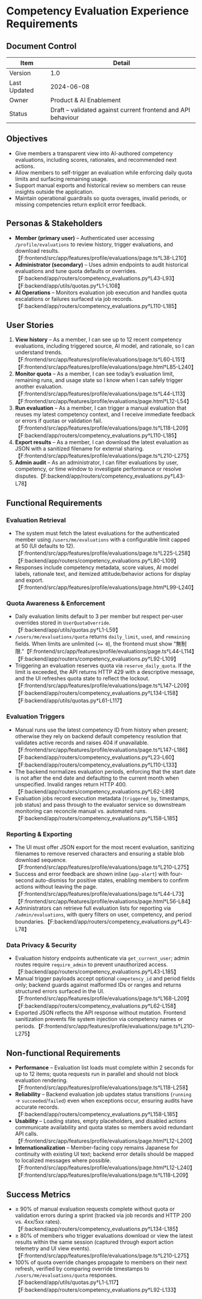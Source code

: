 # Competency Evaluation Experience Requirements

## Document Control

| Item | Detail |
| --- | --- |
| Version | 1.0 |
| Last Updated | 2024-06-08 |
| Owner | Product & AI Enablement |
| Status | Draft – validated against current frontend and API behaviour |

## Objectives

- Give members a transparent view into AI-authored competency evaluations, including scores, rationales, and recommended next actions.
- Allow members to self-trigger an evaluation while enforcing daily quota limits and surfacing remaining usage.
- Support manual exports and historical review so members can reuse insights outside the application.
- Maintain operational guardrails so quota overages, invalid periods, or missing competencies return explicit error feedback.

## Personas & Stakeholders

- **Member (primary user)** – Authenticated user accessing `/profile/evaluations` to review history, trigger evaluations, and download results.【F:frontend/src/app/features/profile/evaluations/page.ts†L38-L210】
- **Administrator (secondary)** – Uses admin endpoints to audit historical evaluations and tune quota defaults or overrides.【F:backend/app/routers/competency_evaluations.py†L43-L93】【F:backend/app/utils/quotas.py†L1-L108】
- **AI Operations** – Monitors evaluation job execution and handles quota escalations or failures surfaced via job records.【F:backend/app/routers/competency_evaluations.py†L110-L185】

## User Stories

1. **View history** – As a member, I can see up to 12 recent competency evaluations, including triggered source, AI model, and rationale, so I can understand trends.【F:frontend/src/app/features/profile/evaluations/page.ts†L60-L151】【F:frontend/src/app/features/profile/evaluations/page.html†L85-L240】
2. **Monitor quota** – As a member, I can see today’s evaluation limit, remaining runs, and usage state so I know when I can safely trigger another evaluation.【F:frontend/src/app/features/profile/evaluations/page.ts†L44-L113】【F:frontend/src/app/features/profile/evaluations/page.html†L12-L54】
3. **Run evaluation** – As a member, I can trigger a manual evaluation that reuses my latest competency context, and I receive immediate feedback or errors if quotas or validation fail.【F:frontend/src/app/features/profile/evaluations/page.ts†L118-L209】【F:backend/app/routers/competency_evaluations.py†L110-L185】
4. **Export results** – As a member, I can download the latest evaluation as JSON with a sanitized filename for external sharing.【F:frontend/src/app/features/profile/evaluations/page.ts†L210-L275】
5. **Admin audit** – As an administrator, I can filter evaluations by user, competency, or time window to investigate performance or resolve disputes.【F:backend/app/routers/competency_evaluations.py†L43-L78】

## Functional Requirements

### Evaluation Retrieval

- The system must fetch the latest evaluations for the authenticated member using `/users/me/evaluations` with a configurable limit capped at 50 (UI defaults to 12).【F:frontend/src/app/features/profile/evaluations/page.ts†L225-L258】【F:backend/app/routers/competency_evaluations.py†L80-L109】
- Responses include competency metadata, score values, AI model labels, rationale text, and itemized attitude/behavior actions for display and export.【F:frontend/src/app/features/profile/evaluations/page.html†L99-L240】

### Quota Awareness & Enforcement

- Daily evaluation limits default to 3 per member but respect per-user overrides stored in `UserQuotaOverride`.【F:backend/app/utils/quotas.py†L1-L59】
- `/users/me/evaluations/quota` returns `daily_limit`, `used`, and `remaining` fields. When limits are unlimited (`<= 0`), the frontend must show “無制限.”【F:frontend/src/app/features/profile/evaluations/page.ts†L44-L114】【F:backend/app/routers/competency_evaluations.py†L92-L109】
- Triggering an evaluation reserves quota via `reserve_daily_quota`. If the limit is exceeded, the API returns HTTP 429 with a descriptive message, and the UI refreshes quota state to reflect the lockout.【F:frontend/src/app/features/profile/evaluations/page.ts†L147-L209】【F:backend/app/routers/competency_evaluations.py†L134-L158】【F:backend/app/utils/quotas.py†L61-L117】

### Evaluation Triggers

- Manual runs use the latest competency ID from history when present; otherwise they rely on backend default competency resolution that validates active records and raises 404 if unavailable.【F:frontend/src/app/features/profile/evaluations/page.ts†L147-L186】【F:backend/app/routers/competency_evaluations.py†L23-L60】【F:backend/app/routers/competency_evaluations.py†L110-L133】
- The backend normalizes evaluation periods, enforcing that the start date is not after the end date and defaulting to the current month when unspecified. Invalid ranges return HTTP 400.【F:backend/app/routers/competency_evaluations.py†L62-L89】
- Evaluation jobs record execution metadata (`triggered_by`, timestamps, job status) and pass through to the evaluator service so downstream monitoring can reconcile manual vs. automated runs.【F:backend/app/routers/competency_evaluations.py†L158-L185】

### Reporting & Exporting

- The UI must offer JSON export for the most recent evaluation, sanitizing filenames to remove reserved characters and ensuring a stable blob download sequence.【F:frontend/src/app/features/profile/evaluations/page.ts†L210-L275】
- Success and error feedback are shown inline (`app-alert`) with four-second auto-dismiss for positive states, enabling members to confirm actions without leaving the page.【F:frontend/src/app/features/profile/evaluations/page.ts†L44-L73】【F:frontend/src/app/features/profile/evaluations/page.html†L56-L84】
- Administrators can retrieve full evaluation lists for reporting via `/admin/evaluations`, with query filters on user, competency, and period boundaries.【F:backend/app/routers/competency_evaluations.py†L43-L78】

### Data Privacy & Security

- Evaluation history endpoints authenticate via `get_current_user`; admin routes require `require_admin` to prevent unauthorized access.【F:backend/app/routers/competency_evaluations.py†L43-L185】
- Manual trigger payloads accept optional `competency_id` and period fields only; backend guards against malformed IDs or ranges and returns structured errors surfaced in the UI.【F:frontend/src/app/features/profile/evaluations/page.ts†L168-L209】【F:backend/app/routers/competency_evaluations.py†L62-L158】
- Exported JSON reflects the API response without mutation. Frontend sanitization prevents file system injection via competency names or periods.【F:frontend/src/app/features/profile/evaluations/page.ts†L210-L275】

## Non-functional Requirements

- **Performance** – Evaluation list loads must complete within 2 seconds for up to 12 items; quota requests run in parallel and should not block evaluation rendering.【F:frontend/src/app/features/profile/evaluations/page.ts†L118-L258】
- **Reliability** – Backend evaluation job updates status transitions (`running` → `succeeded`/`failed`) even when exceptions occur, ensuring audits have accurate records.【F:backend/app/routers/competency_evaluations.py†L158-L185】
- **Usability** – Loading states, empty placeholders, and disabled actions communicate availability and quota states so members avoid redundant API calls.【F:frontend/src/app/features/profile/evaluations/page.html†L12-L200】
- **Internationalization** – Member-facing copy remains Japanese for continuity with existing UI text; backend error details should be mapped to localized messages where possible.【F:frontend/src/app/features/profile/evaluations/page.html†L12-L240】【F:frontend/src/app/features/profile/evaluations/page.ts†L118-L209】

## Success Metrics

- ≥ 90% of manual evaluation requests complete without quota or validation errors during a sprint (tracked via job records and HTTP 200 vs. 4xx/5xx rates).【F:backend/app/routers/competency_evaluations.py†L134-L185】
- ≥ 80% of members who trigger evaluations download or view the latest results within the same session (captured through export action telemetry and UI view events).【F:frontend/src/app/features/profile/evaluations/page.ts†L210-L275】
- 100% of quota override changes propagate to members on their next refresh, verified by comparing override timestamps to `/users/me/evaluations/quota` responses.【F:backend/app/utils/quotas.py†L1-L117】【F:backend/app/routers/competency_evaluations.py†L92-L133】
